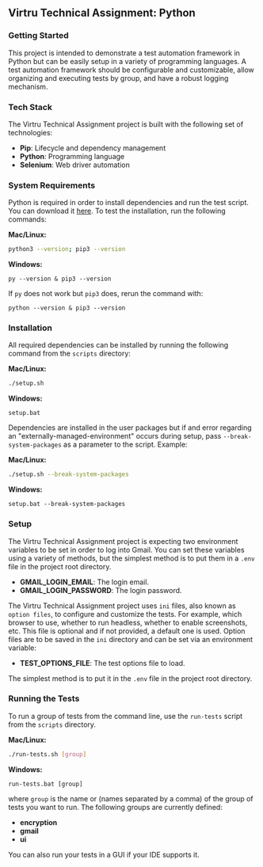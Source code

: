 ## Virtru Technical Assignment: Python

### Getting Started

This project is intended to demonstrate a test automation framework in Python but can be easily setup in a variety of
programming languages. A test automation framework should be configurable and customizable, allow organizing and
executing tests by group, and have a robust logging mechanism.

### Tech Stack

The Virtru Technical Assignment project is built with the following set of technologies:

* **Pip**: Lifecycle and dependency management
* **Python**: Programming language
* **Selenium**: Web driver automation

### System Requirements

Python is required in order to install dependencies and run the test script. You can download
it [here](https://www.python.org/downloads/). To test the installation, run the following commands:

**Mac/Linux:**

```bash
python3 --version; pip3 --version
```

**Windows:**

```
py --version & pip3 --version
```

If `py` does not work but `pip3` does, rerun the command with:

```
python --version & pip3 --version
```

### Installation

All required dependencies can be installed by running the following command from the `scripts` directory:

**Mac/Linux:**

```bash
./setup.sh
```

**Windows:**

```
setup.bat
```

Dependencies are installed in the user packages but if and error regarding an "externally-managed-environment" occurs
during setup, pass `--break-system-packages` as a parameter to the script. Example:

**Mac/Linux:**

```bash
./setup.sh --break-system-packages
```

**Windows:**

```
setup.bat --break-system-packages
```

### Setup

The Virtru Technical Assignment project is expecting two environment variables to be set in order to log into Gmail. You
can set these variables using a variety of methods, but the simplest method is to put them in a `.env` file in the
project root directory.

* **GMAIL_LOGIN_EMAIL**: The login email.
* **GMAIL_LOGIN_PASSWORD**: The login password.

The Virtru Technical Assignment project uses `ini` files, also known as `option files`, to configure and customize the
tests. For example, which browser to use, whether to run headless, whether to enable screenshots, etc. This file is
optional and if not provided, a default one is used. Option files are to be saved in the `ini` directory and can be set
via an environment variable:

* **TEST_OPTIONS_FILE**: The test options file to load.

The simplest method is to put it in the `.env` file in the project root directory.

### Running the Tests

To run a group of tests from the command line, use the `run-tests` script from the `scripts` directory.

**Mac/Linux:**

```bash
./run-tests.sh [group]
```

**Windows:**

```
run-tests.bat [group]
```

where `group` is the name or (names separated by a comma) of the group of tests you want to run. The following groups
are currently defined:

* **encryption**
* **gmail**
* **ui**

You can also run your tests in a GUI if your IDE supports it. 
